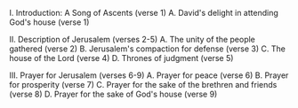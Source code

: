 I. Introduction: A Song of Ascents (verse 1)
  A. David's delight in attending God's house (verse 1)

II. Description of Jerusalem (verses 2-5)
  A. The unity of the people gathered (verse 2)
  B. Jerusalem's compaction for defense (verse 3)
  C. The house of the Lord (verse 4)
  D. Thrones of judgment (verse 5)

III. Prayer for Jerusalem (verses 6-9)
  A. Prayer for peace (verse 6)
  B. Prayer for prosperity (verse 7)
  C. Prayer for the sake of the brethren and friends (verse 8)
  D. Prayer for the sake of God's house (verse 9)